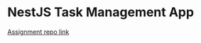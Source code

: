 # NestJS Task Management App

[Assignment repo link](https://github.com/ReCoded-Org/curriculum-backend-nestjs-task-managmentt)